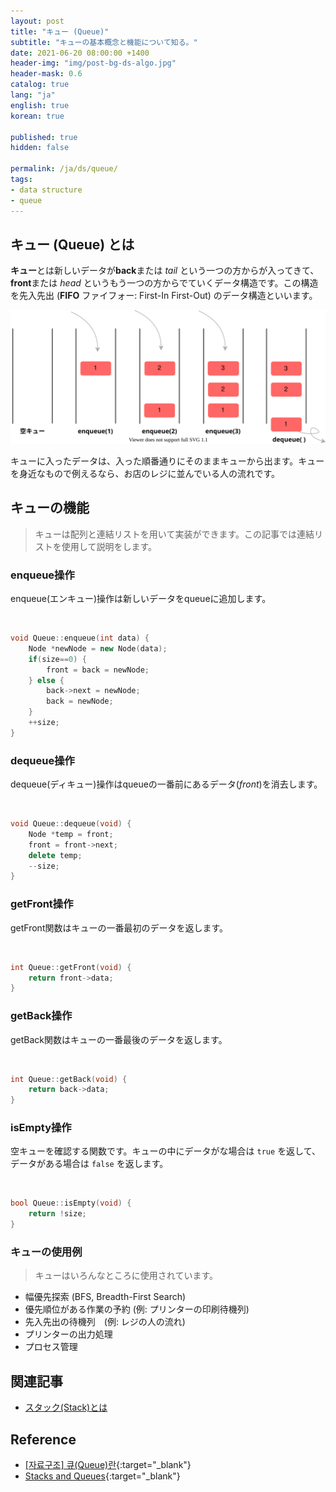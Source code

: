 ```yaml
---
layout: post
title: "キュー (Queue)"
subtitle: "キューの基本概念と機能について知る。"
date: 2021-06-20 08:00:00 +1400
header-img: "img/post-bg-ds-algo.jpg"
header-mask: 0.6
catalog: true
lang: "ja"
english: true
korean: true

published: true
hidden: false

permalink: /ja/ds/queue/
tags:
- data structure
- queue
---
```


## キュー (Queue) とは
**キュー**とは新しいデータが**back**または *tail* という一つの方からが入ってきて、**front**または *head* というもう一つの方からでていくデータ構造です。この構造を先入先出 (**FIFO** ファイフォー: First-In First-Out) の<wbr>データ構造<wbr>といいます。

![queue figure](/img/in-post/ds-algo/queue/queue-ja.svg)

キューに入ったデータは、入った順番通りにそのままキューから出ます。キューを身近なもので例えるなら、お店のレジに並んでいる人の流れです。

## キューの機能

> キューは配列と連結リストを用いて実装ができます。この記事では連結リストを使用して説明をします。

### enqueue操作
enqueue(エンキュー)操作は新しいデータをqueueに追加します。

<br> 

```cpp
void Queue::enqueue(int data) {
    Node *newNode = new Node(data);
    if(size==0) {
        front = back = newNode;
    } else {
        back->next = newNode;
        back = newNode;
    }
    ++size;
}
```

### dequeue操作

dequeue(ディキュー)操作はqueueの一番前にあるデータ(*front*)を消去します。

<br>

```cpp
void Queue::dequeue(void) {
    Node *temp = front;
    front = front->next;
    delete temp;
    --size;
}
```

### getFront操作

getFront関数はキューの一番最初のデータを返します。

<br>

```cpp
int Queue::getFront(void) {
    return front->data;
}
```

### getBack操作

getBack関数はキューの一番最後のデータを返します。

<br>

```cpp
int Queue::getBack(void) {
    return back->data;
}
```

### isEmpty操作

空キューを確認する関数です。キューの中にデータがな場合は `true` を返して、データがある場合は `false` を返します。

<br>

```cpp
bool Queue::isEmpty(void) {
    return !size;
}
```

### キューの使用例
> キューはいろんなところに使用されています。

- 幅優先探索 (BFS, Breadth-First Search)
- 優先順位がある作業の予約 (例: プリンターの印刷待機列)
- 先入先出の待機列　(例: レジの人の流れ)
- プリンターの出力処理
- プロセス管理

## 関連記事
- [スタック(Stack)とは](/ja/ds/stack)

## Reference
- [[자료구조] 큐(Queue)란](https://gmlwjd9405.github.io/2018/08/02/data-structure-queue.html){:target="_blank"}
- [Stacks and Queues](https://www.andrew.cmu.edu/course/15-121/lectures/Stacks%20and%20Queues/Stacks%20and%20Queues.html){:target="_blank"}
